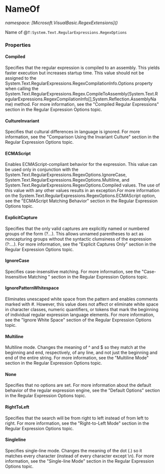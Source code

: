 ﻿# NameOf
_namespace: [Microsoft.VisualBasic.RegexExtensions](<a href="#" onClick="load('/docs/Microsoft.VisualBasic.RegexExtensions/index.md')"></a>)_

Name of @``T:System.Text.RegularExpressions.RegexOptions``




### Properties

#### Compiled
Specifies that the regular expression is compiled to an assembly. This yields
 faster execution but increases startup time. This value should not be assigned
 to the System.Text.RegularExpressions.RegexCompilationInfo.Options property when
 calling the System.Text.RegularExpressions.Regex.CompileToAssembly(System.Text.RegularExpressions.RegexCompilationInfo[],System.Reflection.AssemblyName)
 method. For more information, see the "Compiled Regular Expressions" section
 in the Regular Expression Options topic.
#### CultureInvariant
Specifies that cultural differences in language is ignored. For more information,
 see the "Comparison Using the Invariant Culture" section in the Regular Expression
 Options topic.
#### ECMAScript
Enables ECMAScript-compliant behavior for the expression. This value can be used
 only in conjunction with the System.Text.RegularExpressions.RegexOptions.IgnoreCase,
 System.Text.RegularExpressions.RegexOptions.Multiline, and System.Text.RegularExpressions.RegexOptions.Compiled
 values. The use of this value with any other values results in an exception.For
 more information on the System.Text.RegularExpressions.RegexOptions.ECMAScript
 option, see the "ECMAScript Matching Behavior" section in the Regular Expression
 Options topic.
#### ExplicitCapture
Specifies that the only valid captures are explicitly named or numbered groups
 of the form (?<name>…). This allows unnamed parentheses to act as noncapturing
 groups without the syntactic clumsiness of the expression (?:…). For more information,
 see the "Explicit Captures Only" section in the Regular Expression Options topic.
#### IgnoreCase
Specifies case-insensitive matching. For more information, see the "Case-Insensitive
 Matching " section in the Regular Expression Options topic.
#### IgnorePatternWhitespace
Eliminates unescaped white space from the pattern and enables comments marked
 with #. However, this value does not affect or eliminate white space in character
 classes, numeric quantifiers, or tokens that mark the beginning of individual
 regular expression language elements. For more information, see the "Ignore White
 Space" section of the Regular Expression Options topic.
#### Multiline
Multiline mode. Changes the meaning of ^ and $ so they match at the beginning
 and end, respectively, of any line, and not just the beginning and end of the
 entire string. For more information, see the "Multiline Mode" section in the
 Regular Expression Options topic.
#### None
Specifies that no options are set. For more information about the default behavior
 of the regular expression engine, see the "Default Options" section in the Regular
 Expression Options topic.
#### RightToLeft
Specifies that the search will be from right to left instead of from left to
 right. For more information, see the "Right-to-Left Mode" section in the Regular
 Expression Options topic.
#### Singleline
Specifies single-line mode. Changes the meaning of the dot (.) so it matches
 every character (instead of every character except \n). For more information,
 see the "Single-line Mode" section in the Regular Expression Options topic.
